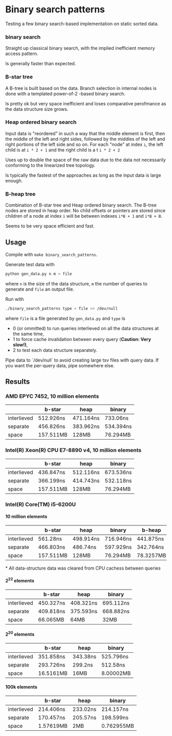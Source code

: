 # Binary search patterns

Testing a few binary search-based implementation on static sorted  data.

### binary search

Straight up classical binary search, with the implied inefficient memory access pattern.

Is generally faster than expected.

### B-star tree

A B-tree is built based on the data. Branch selection in internal nodes is done with a templated power-of-2 -based binary search.

Is pretty ok but very space inefficient and loses comparative perofmance as the data structure size grows.

### Heap ordered binary search

Input data is "reordered" in such a way that the middle element is first, then the middle of the left and right sides, followed by the middles of the left and right portions of the left side and so on. For each "node" at index `i`, the left child is at `i * 2 + 1` and the right child is a t `i * 2 + 2`

Uses up to double the space of the raw data due to the data not necessarily conforming to the linearized tree topology.

Is typically the fastest of the approaches as long as the input data is large enough.

### B-heap tree

Combination of B-star tree and Heap ordered binary search. The B-tree nodes are stored in heap order. No child offsets or pointers are stored since children of a node at index `i` will be between indexes `i*B + 1` and `i*B + B`.

Seems to be very space efficient and fast.

## Usage

Compile with `make binary_search_patterns`.

Generate test data with 

```bash
python gen_data.py n m > file
```

where `n` is the size of the data structure, `m` the number of queries to generate and `file` an output file.

Run with

```bash
./binary_search_patterns type < file >> /dev/null
```

where `file` is a file generated by `gen_data.py` and `type` is

* 0 (or ommitted) to run queries interlieved on all the data structures at the same time,
* 1 to force cache invalidation between every query (**Caution: Very slow!)**,
* 2 to test each data structure separately.

Pipe data to ´/dev/null´ to avoid creating large tsv files with query data. If you want the per-query data, pipe somewhere else.

## Results

### AMD EPYC 7452, 10 million elements

|             | b-star    |heap       | binary   |
|-------------|-----------|-----------|----------|
| interlieved | 512.926ns | 471.164ns | 733.06ns |
| separate    | 456.826ns | 383.962ns | 534.394ns|
| space       | 157.511MB | 128MB     | 76.294MB |

### Intel(R) Xeon(R) CPU E7-8890 v4, 10 million elements

|             | b-star    |heap       | binary   |
|-------------|-----------|-----------|----------|
| interlieved | 436.847ns | 512.116ns | 673.536ns|
| separate    | 366.199ns | 414.743ns | 532.118ns|
| space       | 157.511MB | 128MB     | 76.294MB |

### Intel(R) Core(TM) i5-6200U

#### 10 million elements

|             | b-star    |heap       | binary    | b-heap    |
|-------------|-----------|-----------|-----------|-----------|
| interlieved | 561.28ns  | 498.914ns | 716.946ns | 441.875ns |
| separate    | 466.803ns | 486.74ns  | 597.929ns | 342.764ns |
| space       | 157.511MB | 128MB     | 76.294MB  | 78.3257MB |


\* All data-structure data was cleared from CPU cachess between queries

#### 2<sup>22</sup> elements

|             | b-star    |heap       | binary   |
|-------------|-----------|-----------|----------|
| interlieved | 450.327ns | 408.321ns | 695.112ns|
| separate    | 409.818ns | 375.593ns | 668.882ns|
| space       | 66.065MB  | 64MB      | 32MB     |

#### 2<sup>20</sup> elements

|             | b-star    |heap       | binary   |
|-------------|-----------|-----------|----------|
| interlieved | 351.858ns | 343.38ns  | 525.796ns|
| separate    | 293.726ns | 299.2ns   | 512.58ns |
| space       | 16.5161MB | 16MB      | 8.00002MB|

#### 100k elements

|             | b-star    |heap       | binary    |
|-------------|-----------|-----------|-----------|
| interlieved | 214.406ns | 233.02ns  | 214.157ns |
| separate    | 170.457ns | 205.57ns  | 198.599ns |
| space       | 1.57619MB | 2MB       | 0.762955MB|


